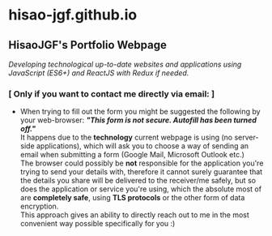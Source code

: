 # hisao-jgf.github.io
## HisaoJGF's Portfolio Webpage

*Developing technological up-to-date websites and applications using JavaScript (ES6+) and ReactJS with Redux if needed.*

### [ **Only if you want to contact me directly via email:** ]  

 - When trying to fill out the form you might be suggested the following by your web-browser: ***"This form is not secure. Autofill has been turned off."***  
 It happens due to the **technology** current webpage is using (no server-side applications), which will ask you to choose a way of sending an email when submitting a form (Google Mail, Microsoft Outlook etc.)  
 The browser could possibly be **not** responsible for the application you're trying to send your details with, therefore it cannot surely guarantee that the details you share will be delivered to the receiver/me safely, but so does the application or service you're using, which the absolute most of are **completely safe**, using **TLS protocols** or the other form of data encryption.  
 This approach gives an ability to directly reach out to me in the most convenient way possible specifically for you :\)


